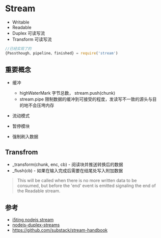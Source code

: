 # Stream

- Writable
- Readable
- Duplex 可读写流
- Transform 可读写流

```javascript
//已经实现了的
{Passthough、pipeline、finished} = require('stream')
```

## 重要概念

- 缓冲
  - highWaterMark 字节总数， stream.push(chunk)
  - stream.pipe 限制数据的缓冲到可接受的程度，发读写不一致的源头与目的地不会压垮内存

- 流动模式
- 暂停模块
- 强制刷入数据

## Transfrom

- _transform(chunk, enc, cb) - 阅读块并推送转换后的数据
- _flush(cb) - 如果在输入完成后需要在结尾处写入附加数据

> This will be called when there is no more written data to be consumed, but before the 'end' event is emitted signaling the end of the Readable stream.

## 参考

- [i5ting nodejs stream](https://cnodejs.org/topic/570b1fa494b38dcb3c09a7f8)
- [nodejs-duplex-streams](http://codewinds.com/blog/2013-08-31-nodejs-duplex-streams.html)
- https://github.com/substack/stream-handbook